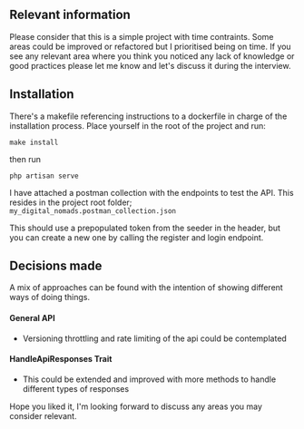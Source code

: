## Relevant information
Please consider that this is a simple project with time contraints. 
Some areas could be improved or refactored but I prioritised being on time.
If you see any relevant area where you think you noticed any lack of knowledge or good practices please let me know and let's discuss it during the interview.

## Installation
There's a makefile referencing instructions to a dockerfile in charge of the installation process.
Place yourself in the root of the project and run:

`make install`

then run

`php artisan serve`


I have attached a postman collection with the endpoints to test the API.
This resides in the project root folder; `my_digital_nomads.postman_collection.json`

This should use a prepopulated token from the seeder in the header, but you can create a new one by calling the register and login endpoint.

## Decisions made
A mix of approaches can be found with the intention of showing different ways of doing things.
#### General API
* Versioning throttling and rate limiting of the api could be contemplated
#### HandleApiResponses Trait
* This could be extended and improved with more methods to handle different types of responses


Hope you liked it, I'm looking forward to discuss any areas you may consider relevant.

